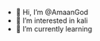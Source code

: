 - 👋 Hi, I’m @AmaanGod
- 👀 I’m interested in kali
- 🌱 I’m currently learning 

<!---
AmaanGod/AmaanGod is a ✨ special ✨ repository because its `README.md` (this file) appears on your GitHub profile.
You can click the Preview link to take a look at your changes.
--->
